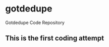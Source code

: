 # gotdedupe
Gotdedupe Code Repository

This is the first coding attempt
--------------------------------
